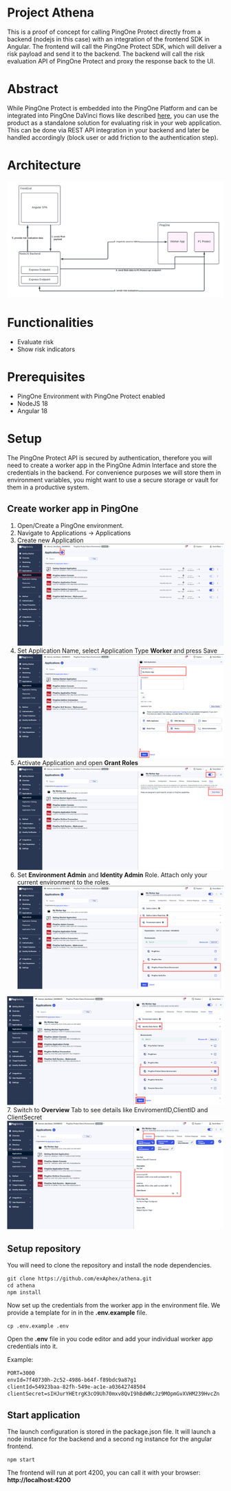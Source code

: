 # Project Athena
This is a proof of concept for calling PingOne Protect directly from a backend (nodejs in this case) with an integration of the frontend SDK in Angular.
The frontend will call the PingOne Protect SDK, which will deliver a risk payload and send it to the backend. The backend will call the risk evaluation API of PingOne Protect and proxy the response back to the UI.

# Abstract
While PingOne Protect is embedded into the PingOne Platform and can be integrated into PingOne DaVinci flows like described [here](https://docs.pingidentity.com/r/en-us/pingone/pingone_protect_building_custom_flow_davinci), you can use the product as a standalone solution for evaluating risk in your web application.
This can be done via REST API integration in your backend and later be handled accordingly (block user or add friction to the authentication step).

# Architecture
![Architecture](/assets/architecture.png)

# Functionalities
* Evaluate risk
* Show risk indicators

# Prerequisites
* PingOne Environment with PingOne Protect enabled
* NodeJS 18
* Angular 18

# Setup
The PingOne Protect API is secured by authentication, therefore you will need to create a worker app in the PingOne Admin Interface and store the credentials in the backend. For convenience purposes we will store them in environment variables, you might want to use a secure storage or vault for them in a productive system.

## Create worker app in PingOne
1. Open/Create a PingOne environment.
2. Navigate to Applications -> Applications
3. Create new Application
![WorkerApp_Step1](/assets/Create_Worker_1.png)
4. Set Application Name, select Application Type **Worker** and press Save
![WorkerApp_Step2](/assets/Create_Worker_2.png)
5. Activate Application and open **Grant Roles**
![WorkerApp_Step3](/assets/Create_Worker_3.png)
6. Set **Environment Admin** and **Identity Admin** Role. Attach only your current environment to the roles.
![WorkerApp_Step4](/assets/Create_Worker_4.png)

![WorkerApp_Step5](/assets/Create_Worker_5.png)
7. Switch to **Overview** Tab to see details like EnviromentID,ClientID and ClientSecret
![WorkerApp_Step6](/assets/Create_Worker_6.png)

## Setup repository
You will need to clone the repository and install the node dependencies.

```
git clone https://github.com/exAphex/athena.git
cd athena
npm install
```

Now set up the credentials from the worker app in the environment file. We provide a template for in in the **.env.example** file.

```
cp .env.example .env
```

Open the **.env** file in you code editor and add your individual worker app credentials into it.

Example:
```
PORT=3000
envId=7f40730h-2c52-4986-b64f-f89bdc9a87g1
clientId=54923baa-82fh-549e-ac1e-a03642748504
clientSecret=sIHJurYHEtrgK3cO9Uh70mxv8QvI9hBdWRcJz9MOpmGvXVHM239HvcZn
```

## Start application
The launch configuration is stored in the package.json file. It will launch a node instance for the backend and a second ng instance for the angular frontend.

```
npm start
```

The frontend will run at port 4200, you can call it with your browser: **http://localhost:4200**



